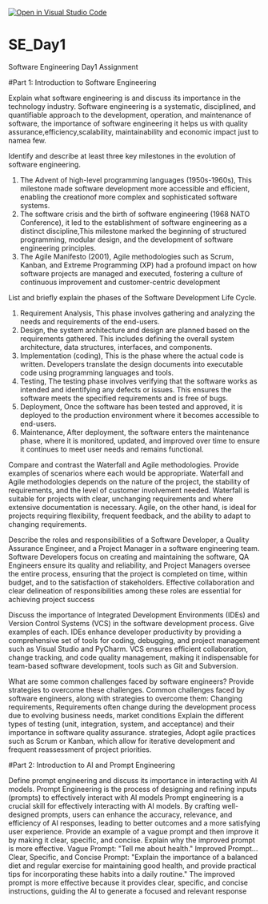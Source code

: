 [![Open in Visual Studio Code](https://classroom.github.com/assets/open-in-vscode-2e0aaae1b6195c2367325f4f02e2d04e9abb55f0b24a779b69b11b9e10269abc.svg)](https://classroom.github.com/online_ide?assignment_repo_id=18473888&assignment_repo_type=AssignmentRepo)
# SE_Day1
Software Engineering Day1 Assignment

#Part 1: Introduction to Software Engineering

Explain what software engineering is and discuss its importance in the technology industry.
Software engineering is a systematic, disciplined, and quantifiable approach to the development, operation, and maintenance of software, the importance of software engineering it helps us with quality assurance,efficiency,scalability, maintainability and economic impact just to namea few.

Identify and describe at least three key milestones in the evolution of software engineering.
1) The Advent of high-level programming languages  (1950s-1960s), This milestone made software development more accessible and efficient, enabling the creationof more complex and sophisticated software systems.
2) The software crisis and the birth of software engineering (1968 NATO Conference), it led to the establishment of software engineering as a distinct discipline,This milestone marked the beginning of structured programming, modular design, and the development of software engineering principles.
3) The Agile Manifesto (2001), Agile methodologies such as Scrum, Kanban, and Extreme Programming (XP) had a profound impact on how software projects are managed and executed, fostering a culture of continuous improvement and customer-centric development

List and briefly explain the phases of the Software Development Life Cycle.
1) Requirement Analysis, This phase involves gathering and analyzing the needs and requirements of the end-users.
2) Design, the system architecture and design are planned based on the requirements gathered. This includes defining the overall system architecture, data structures, interfaces, and components.
3) Implementation (coding), This is the phase where the actual code is written. Developers translate the design documents into executable code using programming languages and tools.
4) Testing, The testing phase involves verifying that the software works as intended and identifying any defects or issues. This ensures the software meets the specified requirements and is free of bugs.
5) Deployment, Once the software has been tested and approved, it is deployed to the production environment where it becomes accessible to end-users.
6) Maintenance,  After deployment, the software enters the maintenance phase, where it is monitored, updated, and improved over time to ensure it continues to meet user needs and remains functional.

Compare and contrast the Waterfall and Agile methodologies. Provide examples of scenarios where each would be appropriate.
Waterfall and Agile methodologies depends on the nature of the project, the stability of requirements, and the level of customer involvement needed. Waterfall is suitable for projects with clear, unchanging requirements and where extensive documentation is necessary. Agile, on the other hand, is ideal for projects requiring flexibility, frequent feedback, and the ability to adapt to changing requirements.

Describe the roles and responsibilities of a Software Developer, a Quality Assurance Engineer, and a Project Manager in a software engineering team.
Software Developers focus on creating and maintaining the software, QA Engineers ensure its quality and reliability, and Project Managers oversee the entire process, ensuring that the project is completed on time, within budget, and to the satisfaction of stakeholders. Effective collaboration and clear delineation of responsibilities among these roles are essential for achieving project success

Discuss the importance of Integrated Development Environments (IDEs) and Version Control Systems (VCS) in the software development process. Give examples of each.
IDEs enhance developer productivity by providing a comprehensive set of tools for coding, debugging, and project management such as Visual Studio and PyCharm. VCS ensures efficient collaboration, change tracking, and code quality management, making it indispensable for team-based software development, tools such as Git and Subversion.

What are some common challenges faced by software engineers? Provide strategies to overcome these challenges.
Common challenges faced by software engineers, along with strategies to overcome them:
Changing requirements, Requirements often change during the development process due to evolving business needs, market conditions
Explain the different types of testing (unit, integration, system, and acceptance) and their importance in software quality assurance.
strategies, Adopt agile practices such as Scrum or Kanban, which allow for iterative development and frequent reassessment of project priorities.

#Part 2: Introduction to AI and Prompt Engineering


Define prompt engineering and discuss its importance in interacting with AI models.
Prompt Engineering is the process of designing and refining inputs (prompts) to effectively interact with AI models
Prompt engineering is a crucial skill for effectively interacting with AI models. By crafting well-designed prompts, users can enhance the accuracy, relevance, and efficiency of AI responses, leading to better outcomes and a more satisfying user experience.
Provide an example of a vague prompt and then improve it by making it clear, specific, and concise. Explain why the improved prompt is more effective.
Vague Prompt: "Tell me about health."
Improved Prompt... Clear, Specific, and Concise Prompt: "Explain the importance of a balanced diet and regular exercise for maintaining good health, and provide practical tips for incorporating these habits into a daily routine."
The improved prompt is more effective because it provides clear, specific, and concise instructions, guiding the AI to generate a focused and relevant response
